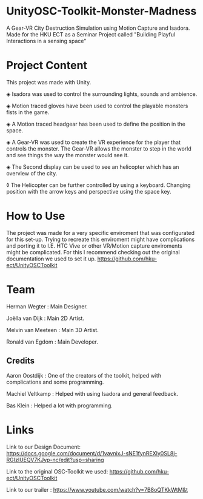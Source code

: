 # UnityOSC-Toolkit-Monster-Madness
A Gear-VR City Destruction Simulation using Motion Capture and Isadora.
Made for the HKU ECT as a Seminar Project called "Building Playful Interactions in a sensing space"

# Project Content #
This project was made with Unity.

◈ Isadora was used to control the surrounding lights, sounds and ambience.

◈ Motion traced gloves have been used to control the playable monsters fists in the game.

◈ A Motion traced headgear has been used to define the position in the space.

◈ A Gear-VR was used to create the VR experience for the player that controls the monster. The Gear-VR allows the monster to step in the world and see things the way the monster would see it.

◈ The Second display can be used to see an helicopter which has an overview of the city.

  ◊ The Helicopter can be further controlled by using a keyboard. Changing position with the arrow keys and perspective using the space       key.
  
# How to Use #
The project was made for a very specific enviroment that was configurated for this set-up. Trying to recreate this enviroment might have complications and porting it to I.E. HTC Vive or other VR/Motion capture enviroments might be complicated. For this I recommend checking out the original documentation we used to set it up. https://github.com/hku-ect/UnityOSCToolkit

# Team # 
Herman Wegter : Main Designer.

Joëlla van Dijk : Main 2D Artist.

Melvin van Meeteen : Main 3D Artist.

Ronald van Egdom : Main Developer.


## Credits ##
Aaron Oostdijk : One of the creators of the toolkit, helped with complications and some programming.

Machiel Veltkamp : Helped with using Isadora and general feedback.

Bas Klein : Helped a lot with programming.

# Links #
Link to our Design Document: https://docs.google.com/document/d/1vavnixJ-sNE1fynREXly0SL8j-RGIzIUEQV7KJyp-nc/edit?usp=sharing


Link to the original OSC-Toolkit we used: https://github.com/hku-ect/UnityOSCToolkit


Link to our trailer : https://www.youtube.com/watch?v=7B8oQTKkWtM&t

